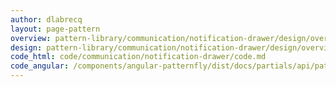 ```yaml
---
author: dlabrecq
layout: page-pattern
overview: pattern-library/communication/notification-drawer/design/overview.md
design: pattern-library/communication/notification-drawer/design/overview.md
code_html: code/communication/notification-drawer/code.md
code_angular: /components/angular-patternfly/dist/docs/partials/api/patternfly.notification.directive.pfNotificationDrawer.html
---
```

